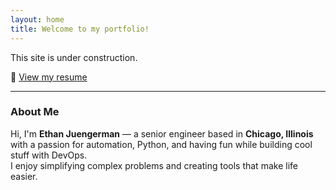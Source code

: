 ```yaml
---
layout: home
title: Welcome to my portfolio!  
---
```



This site is under construction.

📄 [View my resume](Ethan_Juengerman_Resume.pdf)

---

### About Me

Hi, I'm **Ethan Juengerman** — a senior engineer based in **Chicago, Illinois** with a passion for automation, Python, and having fun while building cool stuff with DevOps.  
I enjoy simplifying complex problems and creating tools that make life easier.
